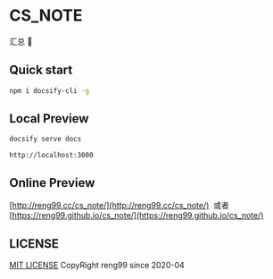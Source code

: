 # CS_NOTE

汇总 :100:

## Quick start

```bash
npm i docsify-cli -g
```

## Local Preview 

```bash
docsify serve docs
```

`http://localhost:3000`

## Online Preview

[http://reng99.cc/cs_note/](http://reng99.cc/cs_note/) 
&nbsp;或者&nbsp;
[https://reng99.github.io/cs_note/](https://reng99.github.io/cs_note/)

## LICENSE

[MIT LICENSE](https://github.com/reng99/cs_note/blob/master/LICENSE) CopyRight reng99 since 2020-04
